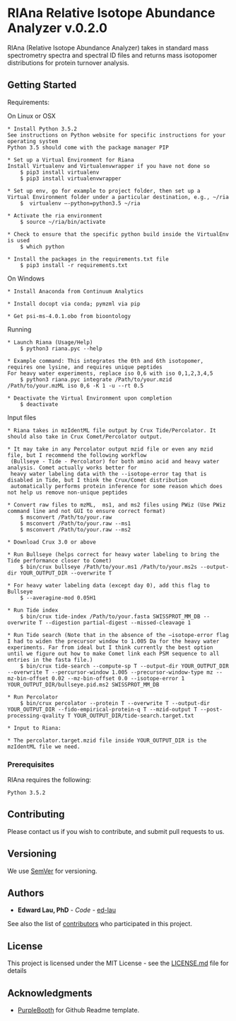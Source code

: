 
# RIAna Relative Isotope Abundance Analyzer v.0.2.0

RIAna (Relative Isotope Abundance Analyzer) takes in standard mass spectrometry spectra and spectral ID files and returns mass isotopomer distributions for protein turnover analysis.

## Getting Started

Requirements:

On Linux or OSX

	* Install Python 3.5.2
	See instructions on Python website for specific instructions for your operating system
	Python 3.5 should come with the package manager PIP

    * Set up a Virtual Environment for Riana
	Install Virtualenv and Virtualenvwrapper if you have not done so
		$ pip3 install virtualenv
		$ pip3 install virtualenvwrapper

	* Set up env, go for example to project folder, then set up a
	Virtual Environment folder under a particular destination, e.g., ~/ria
		$  virtualenv —-python=python3.5 ~/ria

	* Activate the ria environment
		$ source ~/ria/bin/activate

	* Check to ensure that the specific python build inside the VirtualEnv is used
		$ which python

	* Install the packages in the requirements.txt file
		$ pip3 install -r requirements.txt

On Windows

	* Install Anaconda from Continuum Analytics

	* Install docopt via conda; pymzml via pip

	* Get psi-ms-4.0.1.obo from bioontology


Running
	
	* Launch Riana (Usage/Help)
		$ python3 riana.pyc --help

	* Example command: This integrates the 0th and 6th isotopomer, requires one lysine, and requires unique peptides
	For heavy water experiments, replace iso 0,6 with iso 0,1,2,3,4,5
		$ python3 riana.pyc integrate /Path/to/your.mzid /Path/to/your.mzML iso 0,6 -K 1 -u --rt 0.5

	* Deactivate the Virtual Environment upon completion
		$ deactivate


Input files

	* Riana takes in mzIdentML file output by Crux Tide/Percolator. It should also take in Crux Comet/Percolator output.

	* It may take in any Percolator output mzid file or even any mzid file, but I recommend the following workflow
	 (Bullseye - Tide - Percolator) for both amino acid and heavy water analysis. Comet actually works better for
	 heavy water labeling data with the --isotope-error tag that is disabled in Tide, but I think the Crux/Comet distribution
	 automatically performs protein inference for some reason which does not help us remove non-unique peptides

	* Convert raw files to mzML,  ms1, and ms2 files using PWiz (Use PWiz command line and not GUI to ensure correct format)
		$ msconvert /Path/to/your.raw 
		$ msconvert /Path/to/your.raw --ms1
		$ msconvert /Path/to/your.raw --ms2

	* Download Crux 3.0 or above

	* Run Bullseye (helps correct for heavy water labeling to bring the Tide performance closer to Comet)
		$ bin/crux bullseye /Path/to/your.ms1 /Path/to/your.ms2s --output-dir YOUR_OUTPUT_DIR --overwrite T

	* For heavy water labeling data (except day 0), add this flag to Bullseye
		$ --averagine-mod 0.05H1

	* Run Tide index
		$ bin/crux tide-index /Path/to/your.fasta SWISSPROT_MM_DB --overwrite T --digestion partial-digest --missed-cleavage 1

	* Run Tide search (Note that in the absence of the —isotope-error flag I had to widen the precursor window to 1.005 Da for the heavy water experiments. Far from ideal but I think currently the best option until we figure out how to make Comet link each PSM sequence to all entries in the fasta file.)
		$ bin/crux tide-search --compute-sp T --output-dir YOUR_OUTPUT_DIR --overwrite T --percursor-window 1.005 --precursor-window-type mz --mz-bin-offset 0.02 --mz-bin-offset 0.0 --isotope-error 1 YOUR_OUTPUT_DIR/bullseye.pid.ms2 SWISSPROT_MM_DB

	* Run Percolator
		$ bin/crux percolator --protein T --overwrite T --output-dir YOUR_OUTPUT_DIR --fido-empirical-protein-q T --mzid-output T --post-processing-qvality T YOUR_OUTPUT_DIR/tide-search.target.txt

    * Input to Riana:

	* The percolator.target.mzid file inside YOUR_OUTPUT_DIR is the mzIdentML file we need.



### Prerequisites

RIAna requires the following:

```
Python 3.5.2

```


## Contributing

Please contact us if you wish to contribute, and submit pull requests to us.


## Versioning

We use [SemVer](http://semver.org/) for versioning.


## Authors

* **Edward Lau, PhD** - *Code* - [ed-lau](https://github.com/ed-lau)


See also the list of [contributors](https://github.com/ed-lau/pymzml_integrator/graphs/contributors) who participated in this project.


## License

This project is licensed under the MIT License - see the [LICENSE.md](LICENSE.md) file for details


## Acknowledgments

* [PurpleBooth](https://github.com/PurpleBooth) for Github Readme template.



